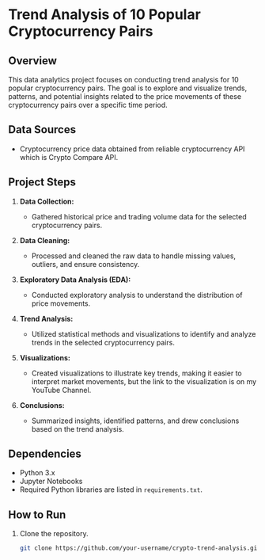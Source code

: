 # Trend Analysis of 10 Popular Cryptocurrency Pairs

## Overview
This data analytics project focuses on conducting trend analysis for 10 popular cryptocurrency pairs. The goal is to explore and visualize trends, patterns, and potential insights related to the price movements of these cryptocurrency pairs over a specific time period.

## Data Sources
- Cryptocurrency price data obtained from reliable cryptocurrency API which is Crypto Compare API.

## Project Steps
1. **Data Collection:**
   - Gathered historical price and trading volume data for the selected cryptocurrency pairs.

2. **Data Cleaning:**
   - Processed and cleaned the raw data to handle missing values, outliers, and ensure consistency.

3. **Exploratory Data Analysis (EDA):**
   - Conducted exploratory analysis to understand the distribution of price movements.

4. **Trend Analysis:**
   - Utilized statistical methods and visualizations to identify and analyze trends in the selected cryptocurrency pairs.

5. **Visualizations:**
   - Created visualizations to illustrate key trends, making it easier to interpret market movements, but the link to the  visualization is on my YouTube Channel.

6. **Conclusions:**
   - Summarized insights, identified patterns, and drew conclusions based on the trend analysis.

## Dependencies
- Python 3.x
- Jupyter Notebooks
- Required Python libraries are listed in `requirements.txt`.

## How to Run
1. Clone the repository.
   ```bash
   git clone https://github.com/your-username/crypto-trend-analysis.git
